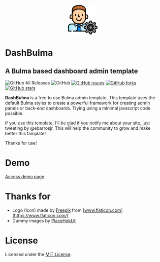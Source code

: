 <p align="center">
    <img src="src/img/favicon-96x96.png?raw=true" alt="LOGO" />
</p>

# DashBulma
## A Bulma based dashboard admin template

![GitHub All Releases](https://img.shields.io/github/downloads/ebarrosjr/dashbulma/total?style=flat-square)
![GitHub](https://img.shields.io/github/license/ebarrosjr/dashbulma?style=flat-square)
[![GitHub issues](https://img.shields.io/github/issues/ebarrosjr/dashbulma?style=flat-square)](https://github.com/ebarrosjr/dashbulma/issues)
[![GitHub forks](https://img.shields.io/github/forks/ebarrosjr/dashbulma?style=flat-square)](https://github.com/ebarrosjr/dashbulma/network)
[![GitHub stars](https://img.shields.io/github/stars/ebarrosjr/dashbulma?style=flat-square)](https://github.com/ebarrosjr/dashbulma/stargazers)


**DashBulma** is a free to use Bulma admin template. This template uses the default Bulma styles to create a powerful framework for creating admin panels or back-end dashboards. Trying using a minimal javascript code possible.

If you use this template, I'll be glad if you notify me about your site, just tweeting by @ebarrosjr. This will help the community to grow and make better this tamplate!

Thanks for use!

# Demo

[Access demo page](https://ebarrosjr.github.io/dashbulma/)

# Thanks for

- Logo (Icon) made by [Freepik](https://www.flaticon.com/authors/freepik) from [www.flaticon.com](https://www.flaticon.com/)
- Dummy images by [PlaceHold.it](https://placeholder.com/)

# License
Licensed under the [MIT License](LICENSE).